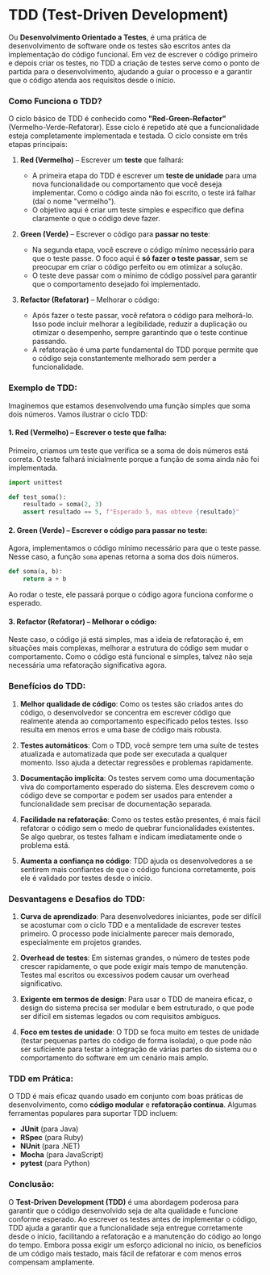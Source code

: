 # TDD (Test-Driven Development)

Ou **Desenvolvimento Orientado a Testes**, é uma prática de desenvolvimento de software onde os testes são escritos antes da implementação do código funcional. Em vez de escrever o código primeiro e depois criar os testes, no TDD a criação de testes serve como o ponto de partida para o desenvolvimento, ajudando a guiar o processo e a garantir que o código atenda aos requisitos desde o início.

### Como Funciona o TDD?

O ciclo básico de TDD é conhecido como **"Red-Green-Refactor"** (Vermelho-Verde-Refatorar). Esse ciclo é repetido até que a funcionalidade esteja completamente implementada e testada. O ciclo consiste em três etapas principais:

1. **Red (Vermelho)** – Escrever um **teste** que falhará:
   - A primeira etapa do TDD é escrever um **teste de unidade** para uma nova funcionalidade ou comportamento que você deseja implementar. Como o código ainda não foi escrito, o teste irá falhar (daí o nome "vermelho").
   - O objetivo aqui é criar um teste simples e específico que defina claramente o que o código deve fazer.

2. **Green (Verde)** – Escrever o código para **passar no teste**:
   - Na segunda etapa, você escreve o código mínimo necessário para que o teste passe. O foco aqui é **só fazer o teste passar**, sem se preocupar em criar o código perfeito ou em otimizar a solução. 
   - O teste deve passar com o mínimo de código possível para garantir que o comportamento desejado foi implementado.

3. **Refactor (Refatorar)** – Melhorar o código:
   - Após fazer o teste passar, você refatora o código para melhorá-lo. Isso pode incluir melhorar a legibilidade, reduzir a duplicação ou otimizar o desempenho, sempre garantindo que o teste continue passando.
   - A refatoração é uma parte fundamental do TDD porque permite que o código seja constantemente melhorado sem perder a funcionalidade.

### Exemplo de TDD:

Imaginemos que estamos desenvolvendo uma função simples que soma dois números. Vamos ilustrar o ciclo TDD:

#### 1. **Red (Vermelho)** – Escrever o teste que falha:

Primeiro, criamos um teste que verifica se a soma de dois números está correta. O teste falhará inicialmente porque a função de soma ainda não foi implementada.

```python
import unittest

def test_soma():
    resultado = soma(2, 3)
    assert resultado == 5, f"Esperado 5, mas obteve {resultado}"
```

#### 2. **Green (Verde)** – Escrever o código para passar no teste:

Agora, implementamos o código mínimo necessário para que o teste passe. Nesse caso, a função `soma` apenas retorna a soma dos dois números.

```python
def soma(a, b):
    return a + b
```

Ao rodar o teste, ele passará porque o código agora funciona conforme o esperado.

#### 3. **Refactor (Refatorar)** – Melhorar o código:

Neste caso, o código já está simples, mas a ideia de refatoração é, em situações mais complexas, melhorar a estrutura do código sem mudar o comportamento. Como o código está funcional e simples, talvez não seja necessária uma refatoração significativa agora.

### Benefícios do TDD:

1. **Melhor qualidade de código**: Como os testes são criados antes do código, o desenvolvedor se concentra em escrever código que realmente atenda ao comportamento especificado pelos testes. Isso resulta em menos erros e uma base de código mais robusta.

2. **Testes automáticos**: Com o TDD, você sempre tem uma suíte de testes atualizada e automatizada que pode ser executada a qualquer momento. Isso ajuda a detectar regressões e problemas rapidamente.

3. **Documentação implícita**: Os testes servem como uma documentação viva do comportamento esperado do sistema. Eles descrevem como o código deve se comportar e podem ser usados para entender a funcionalidade sem precisar de documentação separada.

4. **Facilidade na refatoração**: Como os testes estão presentes, é mais fácil refatorar o código sem o medo de quebrar funcionalidades existentes. Se algo quebrar, os testes falham e indicam imediatamente onde o problema está.

5. **Aumenta a confiança no código**: TDD ajuda os desenvolvedores a se sentirem mais confiantes de que o código funciona corretamente, pois ele é validado por testes desde o início.

### Desvantagens e Desafios do TDD:

1. **Curva de aprendizado**: Para desenvolvedores iniciantes, pode ser difícil se acostumar com o ciclo TDD e a mentalidade de escrever testes primeiro. O processo pode inicialmente parecer mais demorado, especialmente em projetos grandes.

2. **Overhead de testes**: Em sistemas grandes, o número de testes pode crescer rapidamente, o que pode exigir mais tempo de manutenção. Testes mal escritos ou excessivos podem causar um overhead significativo.

3. **Exigente em termos de design**: Para usar o TDD de maneira eficaz, o design do sistema precisa ser modular e bem estruturado, o que pode ser difícil em sistemas legados ou com requisitos ambíguos.

4. **Foco em testes de unidade**: O TDD se foca muito em testes de unidade (testar pequenas partes do código de forma isolada), o que pode não ser suficiente para testar a integração de várias partes do sistema ou o comportamento do software em um cenário mais amplo.

### TDD em Prática:

O TDD é mais eficaz quando usado em conjunto com boas práticas de desenvolvimento, como **código modular** e **refatoração contínua**. Algumas ferramentas populares para suportar TDD incluem:

- **JUnit** (para Java)
- **RSpec** (para Ruby)
- **NUnit** (para .NET)
- **Mocha** (para JavaScript)
- **pytest** (para Python)

### Conclusão:

O **Test-Driven Development (TDD)** é uma abordagem poderosa para garantir que o código desenvolvido seja de alta qualidade e funcione conforme esperado. Ao escrever os testes antes de implementar o código, TDD ajuda a garantir que a funcionalidade seja entregue corretamente desde o início, facilitando a refatoração e a manutenção do código ao longo do tempo. Embora possa exigir um esforço adicional no início, os benefícios de um código mais testado, mais fácil de refatorar e com menos erros compensam amplamente.